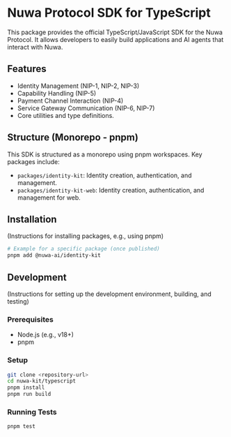 # Nuwa Protocol SDK for TypeScript

This package provides the official TypeScript/JavaScript SDK for the Nuwa Protocol. It allows developers to easily build applications and AI agents that interact with Nuwa.

## Features

*   Identity Management (NIP-1, NIP-2, NIP-3)
*   Capability Handling (NIP-5)
*   Payment Channel Interaction (NIP-4)
*   Service Gateway Communication (NIP-6, NIP-7)
*   Core utilities and type definitions.

## Structure (Monorepo - pnpm)

This SDK is structured as a monorepo using pnpm workspaces. Key packages include:

*   `packages/identity-kit`: Identity creation, authentication, and management.
*   `packages/identity-kit-web`: Identity creation, authentication, and management for web.

## Installation

(Instructions for installing packages, e.g., using pnpm)

```bash
# Example for a specific package (once published)
pnpm add @nuwa-ai/identity-kit
```

## Development

(Instructions for setting up the development environment, building, and testing)

### Prerequisites
*   Node.js (e.g., v18+)
*   pnpm

### Setup
```bash
git clone <repository-url>
cd nuwa-kit/typescript
pnpm install
pnpm run build
```

### Running Tests
```bash
pnpm test
```